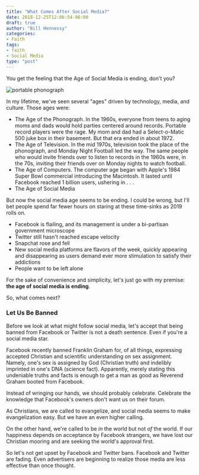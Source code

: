 ```yaml
---
title: "What Comes After Social Media?"
date: 2018-12-25T12:06:54-06:00
draft: true
author: "Bill Hennessy"
categories:
- Faith
tags:
- faith
- Social Media
type: "post"
---
```


You get the feeling that the Age of Social Media is ending, don't you? 

![portable phonograph](/images/uploads/mickey-portable-phonograph.jpg)

In my lifetime, we've seen several "ages" driven by technology, media, and culture. Those ages were:

- The Age of the Phonograph. In the 1960s, everyone from teens to aging moms and dads would hold parties centered around records. Portable record players were the rage. My mom and dad had a Select-o-Matic 500 juke box in their basement. But that era ended in about 1972. 
- The Age of Television. In the mid 1970s, television took the place of the phonograph, and Monday Night Football led the way. The same people who would invite friends over to listen to records in the 1960s were, in the 70s, inviting their friends over on Monday nights to watch football. 
- The Age of Computers. The computer age began with Apple's 1984 Super Bowl commercial introducing the Macintosh.  It lasted until Facebook reached 1 billion users, ushering in . . .
- The Age of Social Media

But now the social media age seems to be ending. I could be wrong, but I'll bet people spend far fewer hours on staring at these time-sinks as 2019 rolls on.

- Facebook is flailing, and its management is under a bi-partisan government microscope
- Twitter still hasn't reached escape velocity
- Snapchat rose and fell
- New social media platforms are flavors of the week, quickly appearing and disappearing as users demand ever more stimulation to satisfy their addictions
- People want to be left alone

For the sake of convenience and simplicity, let's just go with my premise: **the age of social media is ending**. 

So, what comes next?

### Let Us Be Banned

Before we look at what might follow social media, let's accept that being banned from Facebook or Twitter is not a death sentence. Even if you're a social media star. 

Facebook recently banned Franklin Graham for, of all things, expressing accepted Christian and scientific understanding on sex assignment. Namely, one's sex is assigned by God (Christian truth) and indelibly imprinted in one's DNA (science fact). Apparently, merely stating this undeniable truths and facts is enough to get a man as good as Reverend Graham booted from Facebook. 

Instead of wringing our hands, we should probably celebrate. Celebrate the knowledge that Facebook's owners don't want us on their forum.  

As Christians, we are called to evangelize, and social media seems to make evangelization easy. But we have an even higher calling.

On the other hand, we're called to be *in* the world but not *of* the world. If our happiness depends on acceptance by Facebook strangers, we have lost our Christian mooring and are seeking the world's approval first. 

So let's not get upset by Facebook and Twitter bans. Facebook and Twitter are fading. Even advertisers are beginning to realize those media are less effective than once thought. 


